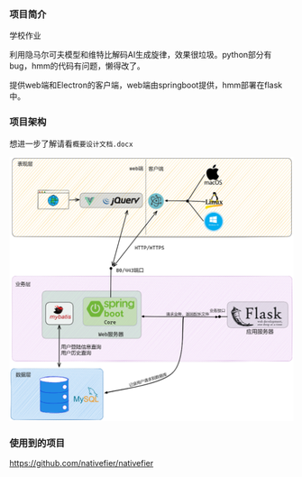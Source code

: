 ### 项目简介

学校作业

利用隐马尔可夫模型和维特比解码AI生成旋律，效果很垃圾。python部分有bug，hmm的代码有问题，懒得改了。

提供web端和Electron的客户端，web端由springboot提供，hmm部署在flask中。

### 项目架构

想进一步了解请看`概要设计文档.docx`

![struct](README/struct.png)

### 使用到的项目

https://github.com/nativefier/nativefier